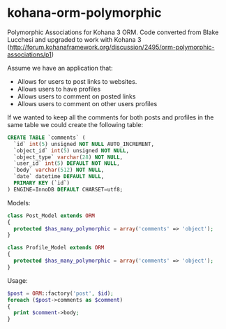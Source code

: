 kohana-orm-polymorphic
======================

Polymorphic Associations for Kohana 3 ORM.  Code converted from Blake Lucchesi and upgraded to work with Kohana 3 (http://forum.kohanaframework.org/discussion/2495/orm-polymorphic-associations/p1)

Assume we have an application that:
* Allows for users to post links to websites.  
* Allows users to have profiles
* Allows users to comment on posted links
* Allows users to comment on other users profiles

If we wanted to keep all the comments for both posts and profiles in the same table we could create the following table:
```sql
CREATE TABLE `comments` (
  `id` int(5) unsigned NOT NULL AUTO_INCREMENT,
  `object_id` int(5) unsigned NOT NULL,
  `object_type` varchar(28) NOT NULL,
  `user_id` int(5) DEFAULT NOT NULL,
  `body` varchar(512) NOT NULL,
  `date` datetime DEFAULT NULL,
  PRIMARY KEY (`id`)
) ENGINE=InnoDB DEFAULT CHARSET=utf8;
```


Models:
```php
class Post_Model extends ORM 
{
  protected $has_many_polymorphic = array('comments' => 'object');
}
```

```php
class Profile_Model extends ORM 
{
  protected $has_many_polymorphic = array('comments' => 'object');
}
```

Usage:
```php
$post = ORM::factory('post', $id);
foreach ($post->comments as $comment) 
{
  print $comment->body;
}
```
